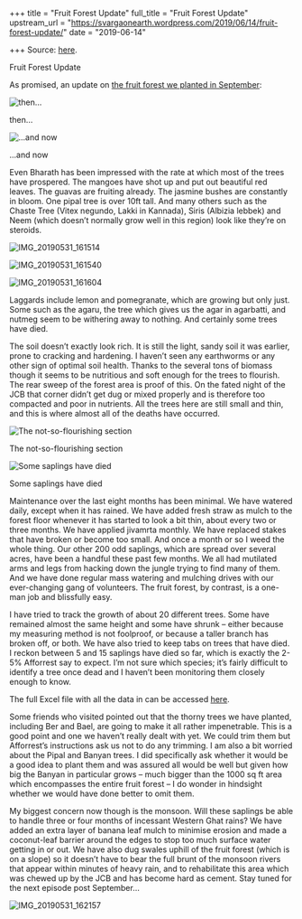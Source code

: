 +++
title = "Fruit Forest Update"
full_title = "Fruit Forest Update"
upstream_url = "https://svargaonearth.wordpress.com/2019/06/14/fruit-forest-update/"
date = "2019-06-14"

+++
Source: [here](https://svargaonearth.wordpress.com/2019/06/14/fruit-forest-update/).

Fruit Forest Update

As promised, an update on [the fruit forest we planted in September](https://svargaonearth.wordpress.com/2018/10/16/a-fruit-forest/):



[](https://svargaonearth.wordpress.com/2018/10/16/a-fruit-forest/unnamed-7/)

![then...](https://svargaonearth.files.wordpress.com/2018/10/unnamed-7.jpg?w=324&resize=324%2C243&h=243#038;h=243 "unnamed (7)")

then…

[](https://svargaonearth.wordpress.com/2019/06/14/fruit-forest-update/img_20190606_164740/)

![...and now](https://svargaonearth.files.wordpress.com/2019/06/img_20190606_164740.jpg?w=324&resize=324%2C243&h=243#038;h=243 "IMG_20190606_164740")

…and now

Even Bharath has been impressed with the rate at which most of the trees have prospered. The mangoes have shot up and put out beautiful red leaves. The guavas are fruiting already. The jasmine bushes are constantly in bloom. One pipal tree is over 10ft tall. And many others such as the Chaste Tree (Vitex negundo, Lakki in Kannada), Siris (Albizia lebbek) and Neem (which doesn’t normally grow well in this region) look like they’re on steroids.

[](https://svargaonearth.wordpress.com/2019/06/14/fruit-forest-update/img_20190531_161514/)

![IMG_20190531_161514](https://svargaonearth.files.wordpress.com/2019/06/img_20190531_161514.jpg?w=324&resize=324%2C432&h=432#038;h=432 "IMG_20190531_161514")

[](https://svargaonearth.wordpress.com/2019/06/14/fruit-forest-update/img_20190531_161540/)

![IMG_20190531_161540](https://svargaonearth.files.wordpress.com/2019/06/img_20190531_161540.jpg?w=324&resize=324%2C432&h=432#038;h=432 "IMG_20190531_161540")

[](https://svargaonearth.wordpress.com/2019/06/14/fruit-forest-update/img_20190531_161604/)

![IMG_20190531_161604](https://svargaonearth.files.wordpress.com/2019/06/img_20190531_161604.jpg?w=652&resize=652%2C489&h=489#038;h=489 "IMG_20190531_161604")

Laggards include lemon and pomegranate, which are growing but only just. Some such as the agaru, the tree which gives us the agar in agarbatti, and nutmeg seem to be withering away to nothing. And certainly some trees have died.

The soil doesn’t exactly look rich. It is still the light, sandy soil it was earlier, prone to cracking and hardening. I haven’t seen any earthworms or any other sign of optimal soil health. Thanks to the several tons of biomass though it seems to be nutritious and soft enough for the trees to flourish. The rear sweep of the forest area is proof of this. On the fated night of the JCB that corner didn’t get dug or mixed properly and is therefore too compacted and poor in nutrients. All the trees here are still small and thin, and this is where almost all of the deaths have occurred.

[](https://svargaonearth.wordpress.com/2019/06/14/fruit-forest-update/img_20190531_161354/)

![The not-so-flourishing section](https://svargaonearth.files.wordpress.com/2019/06/img_20190531_161354.jpg?w=324&resize=324%2C243&h=243#038;h=243 "IMG_20190531_161354")

The not-so-flourishing section

[](https://svargaonearth.wordpress.com/2019/06/14/fruit-forest-update/img_20190531_161447/)

![Some saplings have died](https://svargaonearth.files.wordpress.com/2019/06/img_20190531_161447.jpg?w=324&resize=324%2C243&h=243#038;h=243 "IMG_20190531_161447")

Some saplings have died

Maintenance over the last eight months has been minimal. We have watered daily, except when it has rained. We have added fresh straw as mulch to the forest floor whenever it has started to look a bit thin, about every two or three months. We have applied jivamrta monthly. We have replaced stakes that have broken or become too small. And once a month or so I weed the whole thing. Our other 200 odd saplings, which are spread over several acres, have been a handful these past few months. We all had mutilated arms and legs from hacking down the jungle trying to find many of them. And we have done regular mass watering and mulching drives with our ever-changing gang of volunteers. The fruit forest, by contrast, is a one-man job and blissfully easy.

I have tried to track the growth of about 20 different trees. Some have remained almost the same height and some have shrunk – either because my measuring method is not foolproof, or because a taller branch has broken off, or both. We have also tried to keep tabs on trees that have died. I reckon between 5 and 15 saplings have died so far, which is exactly the 2-5% Afforrest say to expect. I’m not sure which species; it’s fairly difficult to identify a tree once dead and I haven’t been monitoring them closely enough to know.

The full Excel file with all the data in can be accessed [here](https://svargaonearth.files.wordpress.com/2019/06/tree-growth-and-mortality.xls "tree growth and mortality").

Some friends who visited pointed out that the thorny trees we have planted, including Ber and Bael, are going to make it all rather impenetrable. This is a good point and one we haven’t really dealt with yet. We could trim them but Afforrest’s instructions ask us not to do any trimming. I am also a bit worried about the Pipal and Banyan trees. I did specifically ask whether it would be a good idea to plant them and was assured all would be well but given how big the Banyan in particular grows – much bigger than the 1000 sq ft area which encompasses the entire fruit forest – I do wonder in hindsight whether we would have done better to omit them.

My biggest concern now though is the monsoon. Will these saplings be able to handle three or four months of incessant Western Ghat rains? We have added an extra layer of banana leaf mulch to minimise erosion and made a coconut-leaf barrier around the edges to stop too much surface water getting in or out. We have also dug swales uphill of the fruit forest (which is on a slope) so it doesn’t have to bear the full brunt of the monsoon rivers that appear within minutes of heavy rain, and to rehabilitate this area which was chewed up by the JCB and has become hard as cement. Stay tuned for the next episode post September…

![IMG_20190531_162157](https://svargaonearth.files.wordpress.com/2019/06/img_20190531_162157.jpg?w=656)
